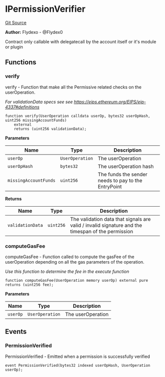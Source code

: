 # IPermissionVerifier
[Git Source](https://github.com/permissivelabs/core/blob/fa33ef18b6b5de6eccb85fa5ba3f8e660923b0ae/src/interfaces/IPermissionVerifier.sol)

**Author:**
Flydexo - @Flydex0

Contract only callable with delegatecall by the account itself or it's module or plugin


## Functions
### verify

verify - Function that make all the Permissive related checks on the userOperation.

*For validationData specs see see https://eips.ethereum.org/EIPS/eip-4337#definitions*


```solidity
function verify(UserOperation calldata userOp, bytes32 userOpHash, uint256 missingAccountFunds)
    external
    returns (uint256 validationData);
```
**Parameters**

|Name|Type|Description|
|----|----|-----------|
|`userOp`|`UserOperation`|The userOperation|
|`userOpHash`|`bytes32`|The userOperation hash|
|`missingAccountFunds`|`uint256`|The funds the sender needs to pay to the EntryPoint|

**Returns**

|Name|Type|Description|
|----|----|-----------|
|`validationData`|`uint256`|The validation data that signals are valid / invalid signature and the timespan of the permission|


### computeGasFee

computeGasFee - Function called to compute the gasFee of the userOperation depending on all the gas parameters of the operation.

*Use this function to determine the fee in the execute function*


```solidity
function computeGasFee(UserOperation memory userOp) external pure returns (uint256 fee);
```
**Parameters**

|Name|Type|Description|
|----|----|-----------|
|`userOp`|`UserOperation`|The userOperation|


## Events
### PermissionVerified
PermissionVerified - Emitted when a permission is successfully verified


```solidity
event PermissionVerified(bytes32 indexed userOpHash, UserOperation userOp);
```

